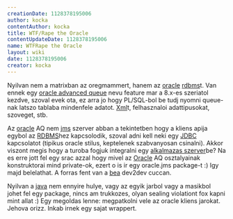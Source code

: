 ```yaml
---
creationDate: 1128378195006 
author: kocka 
contentAuthor: kocka 
title: WTF/Rape the Oracle 
contentUpdateDate: 1128378195006 
name: WTFRape the Oracle 
layout: wiki 
date: 1128378195006 
creator: kocka 
---
```

Nyilvan nem a matrixban az oregmammert, hanem az [oracle](../Oracle.html) [rdbms](../RDBMS.html)t. Van ennek egy [oracle advanced queue](../oracle%20advanced%20queue.html) nevu feature mar a 8.x-es szeriatol kezdve, szoval evek ota, ez arra jo hogy PL/SQL-bol be tudj nyomni queue-nak latszo tablaba mindenfele adatot. [Xml](../XML.html)t, felhasznaloi adattipusokat, szoveget, stb.

Az [oracle](../Oracle.html) AQ nem [jms](../JMS.html) szerver abban a tekintetben hogy a kliens apija egybol az [RDBMS](../RDBMS.html)hez kapcsolodik, szoval adni kell neki egy [JDBC](../JDBC.html) kapcsolatot (tipikus oracle stilus, keptelenek szabvanyosan csinalni). Akkor viszont megis hogy a turoba fogjuk integralni egy [alkalmazas szerver](../Alkalmazas%20Szerver.html)be? Na es erre jott fel egy srac azzal hogy mivel az [Oracle](../Oracle.html) AQ osztalyainak konstruktorai mind private-ok, ezert o is ir egy oracle.jms package-t :) Igy majd belelathat. A forras fent van a [bea](../bea.html) dev2dev cuccan.

Nyilvan a [java](../java.html) nem ennyire hulye, vagy az egyik jarbol vagy a masikbol johet fel egy package, nincs am trukkozes, olyan sealing violationt fox kapni mint allat :) Egy megoldas lenne: megpatkolni vele az oracle kliens jarokat. Jehova orizz. Inkab irnek egy sajat wrappert.
